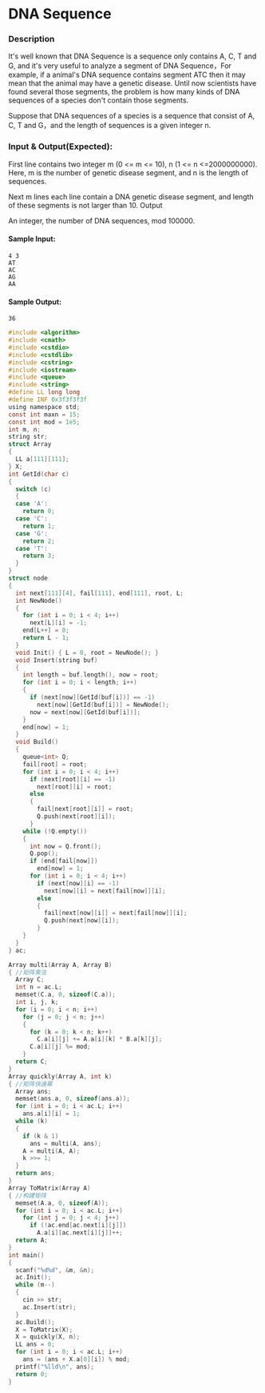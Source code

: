 # DNA Sequence
### Description
It's well known that DNA Sequence is a sequence only contains A, C, T and G, and it's very useful to analyze a segment of DNA Sequence，For example, if a animal's DNA sequence contains segment ATC then it may mean that the animal may have a genetic disease. Until now scientists have found several those segments, the problem is how many kinds of DNA sequences of a species don't contain those segments.

Suppose that DNA sequences of a species is a sequence that consist of A, C, T and G，and the length of sequences is a given integer n.
### Input & Output(Expected):
First line contains two integer m (0 <= m <= 10), n (1 <= n <=2000000000). Here, m is the number of genetic disease segment, and n is the length of sequences.

Next m lines each line contain a DNA genetic disease segment, and length of these segments is not larger than 10.
Output

An integer, the number of DNA sequences, mod 100000.
#### Sample Input:
```
4 3
AT
AC
AG
AA
```
#### Sample Output:
```
36
```

```c
#include <algorithm>
#include <cmath>
#include <cstdio>
#include <cstdlib>
#include <cstring>
#include <iostream>
#include <queue>
#include <string>
#define LL long long
#define INF 0x3f3f3f3f
using namespace std;
const int maxn = 15;
const int mod = 1e5;
int m, n;
string str;
struct Array
{
  LL a[111][111];
} X;
int GetId(char c)
{
  switch (c)
  {
  case 'A':
    return 0;
  case 'C':
    return 1;
  case 'G':
    return 2;
  case 'T':
    return 3;
  }
}
struct node
{
  int next[111][4], fail[111], end[111], root, L;
  int NewNode()
  {
    for (int i = 0; i < 4; i++)
      next[L][i] = -1;
    end[L++] = 0;
    return L - 1;
  }
  void Init() { L = 0, root = NewNode(); }
  void Insert(string buf)
  {
    int length = buf.length(), now = root;
    for (int i = 0; i < length; i++)
    {
      if (next[now][GetId(buf[i])] == -1)
        next[now][GetId(buf[i])] = NewNode();
      now = next[now][GetId(buf[i])];
    }
    end[now] = 1;
  }
  void Build()
  {
    queue<int> Q;
    fail[root] = root;
    for (int i = 0; i < 4; i++)
      if (next[root][i] == -1)
        next[root][i] = root;
      else
      {
        fail[next[root][i]] = root;
        Q.push(next[root][i]);
      }
    while (!Q.empty())
    {
      int now = Q.front();
      Q.pop();
      if (end[fail[now]])
        end[now] = 1;
      for (int i = 0; i < 4; i++)
        if (next[now][i] == -1)
          next[now][i] = next[fail[now]][i];
        else
        {
          fail[next[now][i]] = next[fail[now]][i];
          Q.push(next[now][i]);
        }
    }
  }
} ac;

Array multi(Array A, Array B)
{ //矩阵乘法
  Array C;
  int n = ac.L;
  memset(C.a, 0, sizeof(C.a));
  int i, j, k;
  for (i = 0; i < n; i++)
    for (j = 0; j < n; j++)
    {
      for (k = 0; k < n; k++)
        C.a[i][j] += A.a[i][k] * B.a[k][j];
      C.a[i][j] %= mod;
    }
  return C;
}
Array quickly(Array A, int k)
{ //矩阵快速幂
  Array ans;
  memset(ans.a, 0, sizeof(ans.a));
  for (int i = 0; i < ac.L; i++)
    ans.a[i][i] = 1;
  while (k)
  {
    if (k & 1)
      ans = multi(A, ans);
    A = multi(A, A);
    k >>= 1;
  }
  return ans;
}
Array ToMatrix(Array A)
{ //构建矩阵
  memset(A.a, 0, sizeof(A));
  for (int i = 0; i < ac.L; i++)
    for (int j = 0; j < 4; j++)
      if (!ac.end[ac.next[i][j]])
        A.a[i][ac.next[i][j]]++;
  return A;
}
int main()
{
  scanf("%d%d", &m, &n);
  ac.Init();
  while (m--)
  {
    cin >> str;
    ac.Insert(str);
  }
  ac.Build();
  X = ToMatrix(X);
  X = quickly(X, n);
  LL ans = 0;
  for (int i = 0; i < ac.L; i++)
    ans = (ans + X.a[0][i]) % mod;
  printf("%lld\n", ans);
  return 0;
}
```